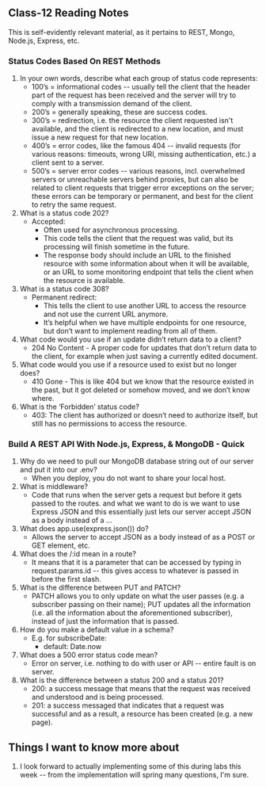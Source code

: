 ## Class-12 Reading Notes  
<p>This is self-evidently relevant material, as it pertains to REST, Mongo, Node.js, Express, etc.</p>

### Status Codes Based On REST Methods

1. In your own words, describe what each group of status code represents:
    * 100’s = informational codes -- usually tell the client that the header part of the request has been received and the server will try to comply with a transmission demand of the client.
    * 200’s = generally speaking, these are success codes.
    * 300’s = redirection, i.e. the resource the client requested isn't available, and the client is redirected to a new location, and must issue a new request for that new location.
    * 400’s = error codes, like the famous 404 -- invalid requests (for various reasons: timeouts, wrong URI, missing authentication, etc.) a client sent to a server.
    * 500’s = server error codes -- various reasons, incl. overwhelmed servers or unreachable servers behind proxies, but can also be related to client requests that trigger error exceptions on the server; these errors can be temporary or permanent, and best for the client to retry the same request.
2. What is a status code 202? 
    * Accepted:  
        * Often used for asynchronous processing.
        * This code tells the client that the request was valid, but its processing will finish sometime in the future. 
        * The response body should include an URL to the finished resource with some information about when it will be available, or an URL to some monitoring endpoint that tells the client when the resource is available.
3. What is a status code 308?
    * Permanent redirect:
        * This tells the client to use another URL to access the resource and not use the current URL anymore. 
        * It’s helpful when we have multiple endpoints for one resource, but don’t want to implement reading from all of them.
4. What code would you use if an update didn’t return data to a client?
    * 204 No Content - A proper code for updates that don’t return data to the client, for example when just saving a currently edited document.
5. What code would you use if a resource used to exist but no longer does?
    * 410 Gone - This is like 404 but we know that the resource existed in the past, but it got deleted or somehow moved, and we don’t know where.
6. What is the ‘Forbidden’ status code?
    * 403: The client has authorized or doesn’t need to authorize itself, but still has no permissions to access the resource.

### Build A REST API With Node.js, Express, & MongoDB - Quick

1. Why do we need to pull our MongoDB database string out of our server and put it into our .env?
    * When you deploy, you do not want to share your local host.
2. What is middleware?
    * Code that runs when the server gets a request but before it gets passed to the routes. and what we want to do is we want to use Express JSON and this essentially just lets our server accept JSON as a body instead of a ...
3. What does app.use(express.json()) do?
    * Allows the server to accept JSON as a body instead of as a POST or GET element, etc.
4. What does the /:id mean in a route?
    * It means that it is a parameter that can be accessed by typing in request.params.id -- this gives access to whatever is passed in before the first slash.
5. What is the difference between PUT and PATCH?
    * PATCH allows you to only update on what the user passes (e.g. a subscriber passing on their name); PUT updates all the information (i.e. all the information about the aforementioned subscriber), instead of just the information that is passed.
6. How do you make a default value in a schema?
    * E.g. for subscribeDate:
        * default: Date.now
7. What does a 500 error status code mean?
    * Error on server, i.e. nothing to do with user or API -- entire fault is on server.
8. What is the difference between a status 200 and a status 201?
    * 200: a success message that means that the request was received and understood and is being processed. 
    * 201: a success messaged that indicates that a request was successful and as a result, a resource has been created (e.g. a new page).

## Things I want to know more about

1. I look forward to actually implementing some of this during labs this week -- from the implementation will spring many questions, I'm sure.

